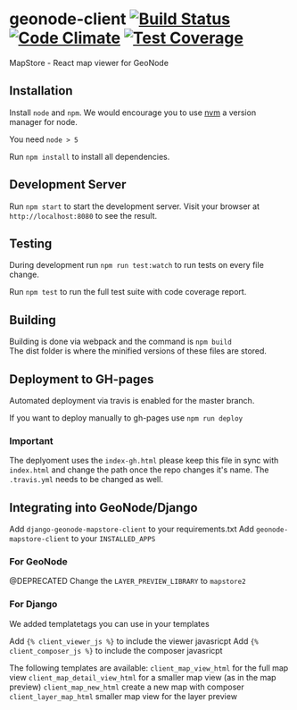 # geonode-client [![Build Status](https://travis-ci.org/GeoNode/geonode-mapstore-client.svg?branch=master)](https://travis-ci.org/GeoNode/geonode-mapstore-client) [![Code Climate](https://codeclimate.com/github/GeoNode/geonode-viewer/badges/gpa.svg)](https://codeclimate.com/github/GeoNode/geonode-viewer) [![Test Coverage](https://codeclimate.com/github/GeoNode/geonode-mapstore-client/badges/coverage.svg)](https://codeclimate.com/github/GeoNode/geonode-mapstore-client/coverage)

MapStore - React map viewer for GeoNode

## Installation

Install `node` and `npm`. We would encourage you to use [nvm](https://github.com/creationix/nvm) a version manager for node.

You need `node > 5`

Run `npm install` to install all dependencies.

## Development Server

Run `npm start` to start the development server. Visit your browser at `http://localhost:8080` to see the result.

## Testing

During development run `npm run test:watch` to run tests on every file change.  

Run `npm test` to run the full test suite with code coverage report.  

## Building

Building is done via webpack and the command is `npm build`  
The dist folder is where the minified versions of these files are stored.  

## Deployment to GH-pages

Automated deployment via travis is enabled for the master branch. 

If you want to deploy manually to gh-pages use `npm run deploy`

### Important
The deplyoment uses the `index-gh.html` please keep this file in sync with `index.html` and change the path once the repo changes it's name. The `.travis.yml` needs to be changed as well.

## Integrating into GeoNode/Django

Add `django-geonode-mapstore-client` to your requirements.txt
Add `geonode-mapstore-client` to your `INSTALLED_APPS`

### For GeoNode
@DEPRECATED
Change the `LAYER_PREVIEW_LIBRARY` to `mapstore2`

### For Django
We added templatetags you can use in your templates

Add `{% client_viewer_js %}` to include the viewer javasricpt
Add `{% client_composer_js %}` to include the composer javasricpt

The following templates are available:
`client_map_view_html` for the full map view
`client_map_detail_view_html` for a smaller map view (as in the map preview)
`client_map_new_html` create a new map with composer
`client_layer_map_html` smaller map view for the layer preview
